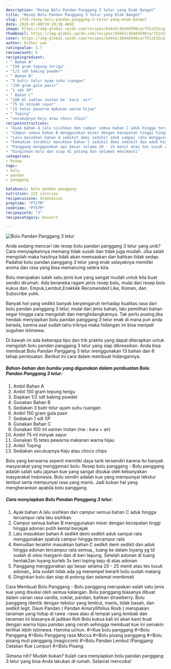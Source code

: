 ```yaml
---
description: "Resep Bolu Pandan Panggang 3 telur yang Enak Banget"
title: "Resep Bolu Pandan Panggang 3 telur yang Enak Banget"
slug: 1739-resep-bolu-pandan-panggang-3-telur-yang-enak-banget
date: 2020-07-08T19:29:38.469Z
image: https://img-global.cpcdn.com/recipes/bd442c3b4dd590ca/751x532cq70/bolu-pandan-panggang-3-telur-foto-resep-utama.jpg
thumbnail: https://img-global.cpcdn.com/recipes/bd442c3b4dd590ca/751x532cq70/bolu-pandan-panggang-3-telur-foto-resep-utama.jpg
cover: https://img-global.cpcdn.com/recipes/bd442c3b4dd590ca/751x532cq70/bolu-pandan-panggang-3-telur-foto-resep-utama.jpg
author: Esther Lee
ratingvalue: 3.7
reviewcount: 6
recipeingredient:
- " Bahan A"
- "150 gram tepung terigu"
- "1/2 sdt baking powder"
- " Bahan B"
- "3 butir telur ayam suhu ruangan"
- "150 gram gula pasir"
- "1 sdt SP"
- " Bahan C"
- "100 ml santan instan me  kara  air"
- "75 ml minyak sayur"
- "15 tetes pewarna makanan warna hijau"
- " Toping"
- "secukupnya Keju atau choco chips"
recipeinstructions:
- "Ayak bahan A lalu sisihkan dan campur semua bahan C aduk hingga tercampur rata lalu sisihkan"
- "Campur semua bahan B menggunakan mixer dengan kecepatan tinggi hingga adonan putih kental berjejak"
- "Lalu masukkan bahan A sedikit demi sedikit aduk sampai rata menggunakan spatula campur hingga tercampur rata"
- "Kemudian terakhir masukkan bahan C sedikit demi sedikit dan aduk hingga adonan tercampur rata semua,, tuang ke dalam loyang yg td sudah di olesi margarin dan di beri tepung. Setelah adonan di tuang hentak2an loyang kurleb 3x beri toping keju di atas adonan"
- "Panggang menggunakan api besar selama 20 - 25 menit atau tes tusuk adonan,, bila sudah tidak ada yg menempel berarti bolu sudah matang"
- "Dinginkan bolu dan siap di potong dan selamat menikmati"
categories:
- Resep
tags:
- bolu
- pandan
- panggang

katakunci: bolu pandan panggang 
nutrition: 222 calories
recipecuisine: Indonesian
preptime: "PT27M"
cooktime: "PT57M"
recipeyield: "3"
recipecategory: Dessert

---
```



![Bolu Pandan Panggang 3 telur](https://img-global.cpcdn.com/recipes/bd442c3b4dd590ca/751x532cq70/bolu-pandan-panggang-3-telur-foto-resep-utama.jpg)

Anda sedang mencari ide resep bolu pandan panggang 3 telur yang unik? Cara menyiapkannya memang tidak susah dan tidak juga mudah. Jika salah mengolah maka hasilnya tidak akan memuaskan dan bahkan tidak sedap. Padahal bolu pandan panggang 3 telur yang enak selayaknya memiliki aroma dan rasa yang bisa memancing selera kita.

Bolu merupakan salah satu jenis kue yang sangat mudah untuk kita buat sendiri dirumah. Ada beraneka ragam jenis resep bolu, mulai dari resep bolu kukus dan. Empuk,Lembut,Enakkkk Recomended Like, Komen, dan Subscribe yukk.

Banyak hal yang sedikit banyak berpengaruh terhadap kualitas rasa dari bolu pandan panggang 3 telur, mulai dari jenis bahan, lalu pemilihan bahan segar hingga cara mengolah dan menghidangkannya. Tak perlu pusing jika hendak menyiapkan bolu pandan panggang 3 telur enak di mana pun anda berada, karena asal sudah tahu triknya maka hidangan ini bisa menjadi suguhan istimewa.


Di bawah ini ada beberapa tips dan trik praktis yang dapat diterapkan untuk mengolah bolu pandan panggang 3 telur yang siap dikreasikan. Anda bisa membuat Bolu Pandan Panggang 3 telur menggunakan 13 bahan dan 6 tahap pembuatan. Berikut ini cara dalam membuat hidangannya.

<!--inarticleads1-->

##### Bahan-bahan dan bumbu yang digunakan dalam pembuatan Bolu Pandan Panggang 3 telur:

1. Ambil  Bahan A
1. Ambil 150 gram tepung terigu
1. Siapkan 1/2 sdt baking powder
1. Gunakan  Bahan B
1. Sediakan 3 butir telur ayam suhu ruangan
1. Ambil 150 gram gula pasir
1. Sediakan 1 sdt SP
1. Gunakan  Bahan C
1. Gunakan 100 ml santan instan (me : kara + air)
1. Ambil 75 ml minyak sayur
1. Gunakan 15 tetes pewarna makanan warna hijau
1. Ambil  Toping
1. Sediakan secukupnya Keju atau choco chips


Bolu yang berwarna seperti memiliki daya tarik tersendiri karena itu banyak masyarakat yang menggemari bolu. Resep bolu panggang - Bolu panggang adalah salah satu jajanan kue yang sangat disukai oleh kebanyakan masyarakat Indonesia. Bolu sendiri adalah kue yang mempunyai tekstur lembut serta mempunyai rasa yang manis. Jadi bukan hal yang mengherankan apabila bolu panggang. 

<!--inarticleads2-->

##### Cara menyiapkan Bolu Pandan Panggang 3 telur:

1. Ayak bahan A lalu sisihkan dan campur semua bahan C aduk hingga tercampur rata lalu sisihkan
1. Campur semua bahan B menggunakan mixer dengan kecepatan tinggi hingga adonan putih kental berjejak
1. Lalu masukkan bahan A sedikit demi sedikit aduk sampai rata menggunakan spatula campur hingga tercampur rata
1. Kemudian terakhir masukkan bahan C sedikit demi sedikit dan aduk hingga adonan tercampur rata semua,, tuang ke dalam loyang yg td sudah di olesi margarin dan di beri tepung. Setelah adonan di tuang hentak2an loyang kurleb 3x beri toping keju di atas adonan
1. Panggang menggunakan api besar selama 20 - 25 menit atau tes tusuk adonan,, bila sudah tidak ada yg menempel berarti bolu sudah matang
1. Dinginkan bolu dan siap di potong dan selamat menikmati


Cara Membuat Bolu Panggang - Bolu panggang merupakan salah satu jenis kue yang disukai oleh semua kalangan. Bolu panggang biasanya dibuat dalam varian rasa vanilla, coklat, pandan, bahkan strawberry. Bolu panggang identik dengan tekstur yang lembut, manis, tidak basah, dan sedikit legit. Daun Pandan ( Pandan Amaryllifolius Roxb ) merupakan tanaman yang hidup di rawa -rawa atau di tempat yang lembab dan tanaman ini biasanya di jadikan Roti Bolu kukus kali ini akan kami buat dengan warna hijau pandan yang cerah sehingga membuat kue ini semakin terlihat lebih istimewa. Hamma uchun. #&gt;Kue bolu panggang #&gt;Bolu Panggang #&gt;Bolu Panggang rasa Mocca #&gt;Bolu pisang panggang #&gt;Bolu pisang muli panggang (magiccom) #&gt;Bolu Pandan Lembut (Panggang Cetakan Kue Lumpur) #&gt;Bolu Pisang. 

Gimana nih? Mudah bukan? Itulah cara menyiapkan bolu pandan panggang 3 telur yang bisa Anda lakukan di rumah. Selamat mencoba!
